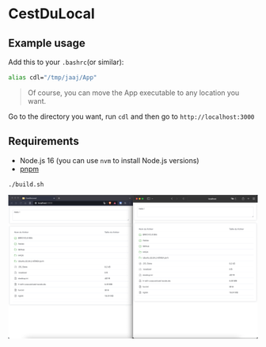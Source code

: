 # CestDuLocal

## Example usage

Add this to your `.bashrc`(or similar):

```bash
alias cdl="/tmp/jaaj/App"
```

> Of course, you can move the App executable to any location you want.

Go to the directory you want, run `cdl` and then go to `http://localhost:3000`

## Requirements

* Node.js 16 (you can use `nvm` to install Node.js versions)
* [pnpm](https://pnpm.io/)

```
./build.sh
```

![img.png](images/capture.png)
